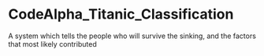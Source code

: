 # CodeAlpha_Titanic_Classification
A system which tells the people who will survive the sinking, and the factors that most likely contributed
